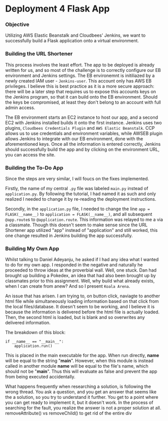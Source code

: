 # Deployment 4 Flask App

### Objective

Utilizing AWS Elastic Beanstalk and Cloudbees' Jenkins, we want to successfully build a Flask application onto a virtual environment.

### Building the URL Shortener

This process involves the least effort. The app to be deployed is already written for us, and so most of the challenge is to correctly configure our EB environment and Jenkins settings. The EB environemnt is initiliazed by a newly created IAM user - `Jenkins-user`. This account only has AWS EB privileges. I believe this is best practice as it is a more secure approach: there will be a later step that requires us to expose this accounts keys on the Jenkins program, so that it can build onto the EB environment. Should the keys be compromised, at least they don't belong to an account with full admin access.

The EB environment starts an EC2 instance to host our app, and a second EC2 with Jenkins installed builds it onto the first instance. Jenkins uses two plugins, `Cloudbees Credentials Plugin` and `AWS Elastic Beanstalk`. CCP allows us to use credentials and environment variables, while AWSEB plugin allows Jenkins to integrate with our EB environment, done with the aforementioned keys. Once all the information is entered correctly, Jenkins should successfully build the app and by clicking on the environment URL, you can access the site.

### Building the To-Do App

Since the steps are very similar, I will foucs on the fixes implemented.

Firstly, the name of my central `.py` file was labeled `main.py` instead of `application.py`. By following the tutorial, I had named it as such and only realized I needed to change it by re-reading the deployment instructions.

Secondly, in the `application.py` file, I needed to change the line `app = FLASK(__name__)` to `application = FLASK(__name__)`, and all subsequent `@app.route`s to `@application.route`. This information was relayed to me a via a classmate. Though this doesn't seem to make sense since the URL Shortener app utilized "app" instead of "application" and still worked, this one change resulted in Jenkins building the app successfully.

### Building My Own App

Whilst talking to Daniel Adeyanju, he asked if I had any idea what I wanted to do for my own app. I responded in the negative and naturally he proceeded to throw ideas at the proverbial wall. Well, one stuck. Dan had brought up building a Pokedex, an idea that had also been brought up by classmates prior to this assignment. Well, why build what already exists, when I can create from anew? And so I present ```Koala Arena```.

An issue that has arisen. I am trying to, on button click, naviagte to another html file while simultaneously loading information based on that click from the local files/database. It doesn't seem to be working, and I believe it is because the information is delivered before the html file is actually loaded. Then, the second html is loaded, but is blank and so overwrites any delivered information.


The breakdown of this block:
```
if __name__ == "__main__":
    application.run()
```
This is placed in the main executable for the app. When run directly, __name__ will be equal to the string "__main__". However, when this module is instead called in another module __name__ will be equal to the file's name, which should not be "__main__". Thus this will evaluate as false and prevent the app from being executed accidentally.


What happens frequently when researching a solution, is following the wrong thread. You ask a question, and you get an answer that seems like the a solution, so you try to understand it further. You get to a point where you can get ready to implement it, but it doesn't work. In the process of searching for the fault, you realize the answer is not a proper solution at all. removeAttribute() vs removeChild() to get rid of the entire div